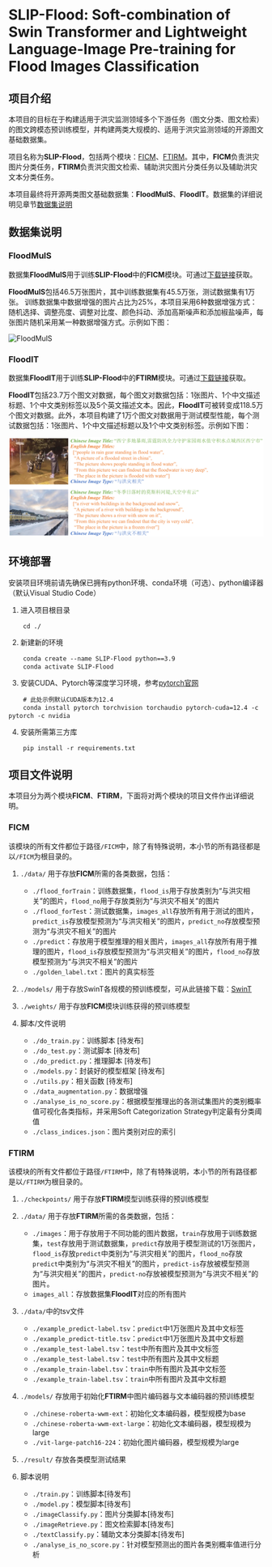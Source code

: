 # SLIP-Flood: Soft-combination of Swin Transformer and Lightweight Language-Image Pre-training for Flood Images Classification

## 项目介绍


本项目的目标在于构建适用于洪灾监测领域多个下游任务（图文分类、图文检索）的图文跨模态预训练模型，并构建两类大规模的、适用于洪灾监测领域的开源图文基础数据集。

项目名称为**SLIP-Flood**，包括两个模块：[FICM](#FICM)、[FTIRM](#FTIRM)。其中，**FICM**负责洪灾图片分类任务，**FTIRM**负责洪灾图文检索、辅助洪灾图片分类任务以及辅助洪灾文本分类任务。

本项目最终将开源两类图文基础数据集：**FloodMulS**、**FloodIT**。数据集的详细说明见章节[数据集说明](#数据集说明)

## 数据集说明
### FloodMulS

数据集**FloodMulS**用于训练**SLIP-Flood**中的**FICM**模块。可通过[下载链接]()获取。

**FloodMulS**包括46.5万张图片，其中训练数据集有45.5万张，测试数据集有1万张。
训练数据集中数据增强的图片占比为25%，本项目采用6种数据增强方式：随机选择、调整亮度、调整对比度、颜色抖动、添加高斯噪声和添加椒盐噪声，每张图片随机采用某一种数据增强方式。示例如下图：

![FloodMulS](./imagesForReadme/FloodMulS.png)

### FloodIT

数据集**FloodIT**用于训练**SLIP-Flood**中的**FTIRM**模块。可通过[下载链接]()获取。

**FloodIT**包括23.7万个图文对数据，每个图文对数据包括：1张图片、1个中文描述标题、1个中文类别标签以及5个英文描述文本。因此，**FloodIT**可被转变成118.5万个图文对数据。此外，本项目构建了1万个图文对数据用于测试模型性能，每个测试数据包括：1张图片、1个中文描述标题以及1个中文类别标签。示例如下图：

![FloodIT](./imagesForReadme/FloodIT.png)

## 环境部署

安装项目环境前请先确保已拥有python环境、conda环境（可选）、python编译器（默认Visual Studio Code）

1. 进入项目根目录
```
    cd ./   
```
2. 新建新的环境
```
    conda create --name SLIP-Flood python==3.9
    conda activate SLIP-Flood
```
3. 安装CUDA、Pytorch等深度学习环境，参考[pytorch官网](https://pytorch.org/)
```
    # 此处示例默认CUDA版本为12.4
    conda install pytorch torchvision torchaudio pytorch-cuda=12.4 -c pytorch -c nvidia
```
4. 安装所需第三方库
```
    pip install -r requirements.txt
```

## 项目文件说明

本项目分为两个模块**FICM**、**FTIRM**，下面将对两个模块的项目文件作出详细说明。

### FICM

该模块的所有文件都位于路径`/FICM`中，除了有特殊说明，本小节的所有路径都是以`/FICM`为根目录的。

1. `./data/`
用于存放**FICM**所需的各类数据，包括：
    - `./flood_forTrain`：训练数据集，`flood_is`用于存放类别为“与洪灾相关”的图片，`flood_no`用于存放类别为“与洪灾不相关”的图片
    - `./flood_forTest`：测试数据集，`images_all`存放所有用于测试的图片，`predict_is`存放模型预测为“与洪灾相关”的图片，`predict_no`存放模型预测为“与洪灾不相关”的图片
    - `./predict`：存放用于模型推理的相关图片，`images_all`存放所有用于推理的图片，`flood_is`存放模型预测为“与洪灾相关”的图片，`flood_no`存放模型预测为“与洪灾不相关”的图片
    - `./golden_label.txt`：图片的真实标签

2. `./models/`
用于存放SwinT各规模的预训练模型，可从此链接下载：[SwinT](https://github.com/microsoft/Swin-Transformer)

3. `./weights/`
用于存放**FICM**模块训练获得的预训练模型

4. 脚本/文件说明
   - `./do_train.py`：训练脚本 [待发布]
   - `./do_test.py`：测试脚本 [待发布]
   - `./do_predict.py`：推理脚本 [待发布]
   - `./models.py`：封装好的模型框架 [待发布]
   - `./utils.py`：相关函数 [待发布]
   - `./data_augmentation.py`：数据增强
   - `./analyse_is_no_score.py`：根据模型推理出的各测试集图片的类别概率值可视化各类指标，并采用Soft Categorization Strategy判定最有分类阈值
   - `./class_indices.json`：图片类别对应的索引

### FTIRM

该模块的所有文件都位于路径`/FTIRM`中，除了有特殊说明，本小节的所有路径都是以`/FTIRM`为根目录的。

1. `./checkpoints/`
用于存放**FTIRM**模型训练获得的预训练模型

2. `./data/`
用于存放**FTIRM**所需的各类数据，包括：
    - `./images`：用于存放用于不同功能的图片数据，`train`存放用于训练数据集，`test`存放用于测试数据集，`predict`存放用于模型测试的1万张图片，`flood_is`存放`predict`中类别为“与洪灾相关”的图片，`flood_no`存放`predict`中类别为“与洪灾不相关”的图片，`predict-is`存放被模型预测为“与洪灾相关”的图片，`predict-no`存放被模型预测为“与洪灾不相关”的图片。
    - `images_all`：存放数据集**FloodIT**对应的所有图片

3. `./data/`中的tsv文件
    - `./example_predict-label.tsv`：`predict`中1万张图片及其中文标签
    - `./example_predict-title.tsv`：`predict`中1万张图片及其中文标题
    - `./example_test-label.tsv`：`test`中所有图片及其中文标签
    - `./example_test-label.tsv`：`test`中所有图片及其中文标题
    - `./example_train-label.tsv`：`train`中所有图片及其中文标签
    - `./example_train-label.tsv`：`train`中所有图片及其中文标题
  
4. `./models/`
存放用于初始化**FTIRM**中图片编码器与文本编码器的预训练模型
    - `./chinese-roberta-wwm-ext`：初始化文本编码器，模型规模为base
    - `./chinese-roberta-wwm-ext-large`：初始化文本编码器，模型规模为large
    - `./vit-large-patch16-224`：初始化图片编码器，模型规模为large

5. `./result/`
存放各类模型测试结果

6. 脚本说明
   - `./train.py`：训练脚本[待发布]
   - `./model.py`：模型脚本[待发布]
   - `./imageClassify.py`：图片分类脚本[待发布]
   - `./imageRetrieve.py`：图文检索脚本[待发布]
   - `./textClassify.py`：辅助文本分类脚本[待发布]
   - `./analyse_is_no_score.py`：针对模型预测出的图片各类别概率值进行分析
